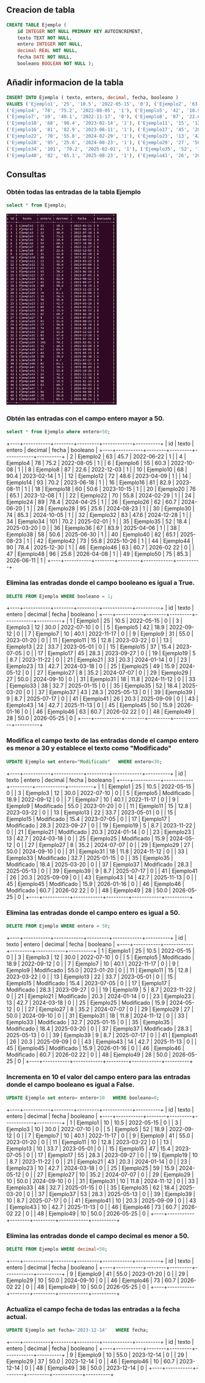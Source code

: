 
## Creacion de tabla

```sql
CREATE TABLE Ejemplo (
    id INTEGER NOT NULL PRIMARY KEY AUTOINCREMENT,
    texto TEXT NOT NULL,
    entero INTEGER NOT NULL,
    decimal REAL NOT NULL,
    fecha DATE NOT NULL,
    booleano BOOLEAN NOT NULL );
```

## Añadir informacion de la tabla
```sql
INSERT INTO Ejemplo ( texto, entero, decimal, fecha, booleano )
VALUES ('Ejemplo1', '25', '10.5', '2022-05-15', '0'), ('Ejemplo2', '63', '45.7', '2022-06-22', '1'), ('Ejemplo3', '12', '30.0', '2022-07-10', '0'),
('Ejemplo4', '78', '75.2', '2022-08-05', '1'), ('Ejemplo5', '42', '18.9', '2022-09-12', '0'), ('Ejemplo6', '55', '60.3', '2022-10-08', '1'),
('Ejemplo7', '10', '40.1', '2022-11-17', '0'), ('Ejemplo8', '87', '22.6', '2022-12-03', '1'), ('Ejemplo9', '31', '55.0', '2023-01-20', '0'), 
('Ejemplo10', '68', '90.4', '2023-02-14', '1'), ('Ejemplo11', '15', '12.8', '2023-03-22', '0'), ('Ejemplo12', '72', '48.6' ,'2023-04-09', '1'), ('Ejemplo13', '22', '33.7', '2023-05-01', '0'), ('Ejemplo14', '93', '70.2', '2023-06-18', '1'), ('Ejemplo15', '37', '15.4', '2023-07-05', '0'),
('Ejemplo16', '81', '82.9', '2023-08-11', '1'), ('Ejemplo17', '45', '28.3', '2023-09-27', '0'), ('Ejemplo18', '60', '50.6', '2023-10-15', '1'), ('Ejemplo19', '5', '8.7', '2023-11-22', '0'), ('Ejemplo20', '76', '65.1', '2023-12-08', '1'), ('Ejemplo21', '33', '20.3', '2024-01-14', '0'),
('Ejemplo22', '70', '55.8', '2024-02-29', '1'), ('Ejemplo23', '13', '42.7', '2024-03-18', '0'), ('Ejemplo24', '89', '78.4', '2024-04-25', '1'), ('Ejemplo25', '49', '15.9', '2024-05-12', '0'), ('Ejemplo26', '62', '60.7', '2024-06-20', '1'), ('Ejemplo27', '8', '35.2', '2024-07-07', '0'),
('Ejemplo28', '95', '25.6', '2024-08-23', '1'), ('Ejemplo29', '27', '50.0', '2024-09-10', '0'), ('Ejemplo30', '74', '85.3', '2024-10-05', '1'), ('Ejemplo31', '18', '11.8', '2024-11-12', '0'), ('Ejemplo32', '83', '47.6', '2024-12-28', '1'), ('Ejemplo33', '38', '32.7', '2025-01-15', '0'),
('Ejemplo34', '101', '70.2', '2025-02-01', '1'), ('Ejemplo35', '52', '18.4', '2025-03-20', '0'), ('Ejemplo36', '67', '83.9', '2025-04-06', '1'), ('Ejemplo37', '43', '28.3', '2025-05-13', '0'), ('Ejemplo38', '58', '50.6', '2025-06-30', '1'), ('Ejemplo39', '9', '8.7', '2025-07-17', '0'),
('Ejemplo40', '82', '65.1', '2025-08-23', '1'), ('Ejemplo41', '26', '20.3', '2025-09-09', '0'), ('Ejemplo42', '73', '55.8', '2025-10-26', '1'), ('Ejemplo43', '14', '42.7', '2025-11-13', '0'), ('Ejemplo44', '90', '78.4', '2025-12-30', '1'), ('Ejemplo45', '50', '15.9', '2026-01-16', '0'),('Ejemplo46', '63', '60.7', '2026-02 22', '0'), ('Ejemplo48', '96', '25.6', '2026-04-08', '1'), ('Ejemplo49', '28', '50.0', '2026-05-25', '0'), ('Ejemplo50', '75', '85.3', '2026-06-11', '1');
```

## Consultas

### Obtén todas las entradas de la tabla Ejemplo

```sql
select * from Ejemplo;
```
<img src="imagenes/tabla1.png" height=500px>

### Obtén las entradas con el campo entero mayor a 50.

```sql
select * from Ejemplo where entero>50;
```
+----+-----------+--------+---------+------------+----------+
| id |   texto   | entero | decimal |   fecha    | booleano |
+----+-----------+--------+---------+------------+----------+
| 2  | Ejemplo2  | 63     | 45.7    | 2022-06-22 | 1        |
| 4  | Ejemplo4  | 78     | 75.2    | 2022-08-05 | 1        |
| 6  | Ejemplo6  | 55     | 60.3    | 2022-10-08 | 1        |
| 8  | Ejemplo8  | 87     | 22.6    | 2022-12-03 | 1        |
| 10 | Ejemplo10 | 68     | 90.4    | 2023-02-14 | 1        |
| 12 | Ejemplo12 | 72     | 48.6    | 2023-04-09 | 1        |
| 14 | Ejemplo14 | 93     | 70.2    | 2023-06-18 | 1        |
| 16 | Ejemplo16 | 81     | 82.9    | 2023-08-11 | 1        |
| 18 | Ejemplo18 | 60     | 50.6    | 2023-10-15 | 1        |
| 20 | Ejemplo20 | 76     | 65.1    | 2023-12-08 | 1        |
| 22 | Ejemplo22 | 70     | 55.8    | 2024-02-29 | 1        |
| 24 | Ejemplo24 | 89     | 78.4    | 2024-04-25 | 1        |
| 26 | Ejemplo26 | 62     | 60.7    | 2024-06-20 | 1        |
| 28 | Ejemplo28 | 95     | 25.6    | 2024-08-23 | 1        |
| 30 | Ejemplo30 | 74     | 85.3    | 2024-10-05 | 1        |
| 32 | Ejemplo32 | 83     | 47.6    | 2024-12-28 | 1        |
| 34 | Ejemplo34 | 101    | 70.2    | 2025-02-01 | 1        |
| 35 | Ejemplo35 | 52     | 18.4    | 2025-03-20 | 0        |
| 36 | Ejemplo36 | 67     | 83.9    | 2025-04-06 | 1        |
| 38 | Ejemplo38 | 58     | 50.6    | 2025-06-30 | 1        |
| 40 | Ejemplo40 | 82     | 65.1    | 2025-08-23 | 1        |
| 42 | Ejemplo42 | 73     | 55.8    | 2025-10-26 | 1        |
| 44 | Ejemplo44 | 90     | 78.4    | 2025-12-30 | 1        |
| 46 | Ejemplo46 | 63     | 60.7    | 2026-02 22 | 0        |
| 47 | Ejemplo48 | 96     | 25.6    | 2026-04-08 | 1        |
| 49 | Ejemplo50 | 75     | 85.3    | 2026-06-11 | 1        |
+----+-----------+--------+---------+------------+----------+


### Elimina las entradas donde el campo booleano es igual a True.

```sql
DELETE FROM Ejemplo WHERE booleano = 1;
```
+----+-----------+--------+---------+------------+----------+
| id |   texto   | entero | decimal |   fecha    | booleano |
+----+-----------+--------+---------+------------+----------+
| 1  | Ejemplo1  | 25     | 10.5    | 2022-05-15 | 0        |
| 3  | Ejemplo3  | 12     | 30.0    | 2022-07-10 | 0        |
| 5  | Ejemplo5  | 42     | 18.9    | 2022-09-12 | 0        |
| 7  | Ejemplo7  | 10     | 40.1    | 2022-11-17 | 0        |
| 9  | Ejemplo9  | 31     | 55.0    | 2023-01-20 | 0        |
| 11 | Ejemplo11 | 15     | 12.8    | 2023-03-22 | 0        |
| 13 | Ejemplo13 | 22     | 33.7    | 2023-05-01 | 0        |
| 15 | Ejemplo15 | 37     | 15.4    | 2023-07-05 | 0        |
| 17 | Ejemplo17 | 45     | 28.3    | 2023-09-27 | 0        |
| 19 | Ejemplo19 | 5      | 8.7     | 2023-11-22 | 0        |
| 21 | Ejemplo21 | 33     | 20.3    | 2024-01-14 | 0        |
| 23 | Ejemplo23 | 13     | 42.7    | 2024-03-18 | 0        |
| 25 | Ejemplo25 | 49     | 15.9    | 2024-05-12 | 0        |
| 27 | Ejemplo27 | 8      | 35.2    | 2024-07-07 | 0        |
| 29 | Ejemplo29 | 27     | 50.0    | 2024-09-10 | 0        |
| 31 | Ejemplo31 | 18     | 11.8    | 2024-11-12 | 0        |
| 33 | Ejemplo33 | 38     | 32.7    | 2025-01-15 | 0        |
| 35 | Ejemplo35 | 52     | 18.4    | 2025-03-20 | 0        |
| 37 | Ejemplo37 | 43     | 28.3    | 2025-05-13 | 0        |
| 39 | Ejemplo39 | 9      | 8.7     | 2025-07-17 | 0        |
| 41 | Ejemplo41 | 26     | 20.3    | 2025-09-09 | 0        |
| 43 | Ejemplo43 | 14     | 42.7    | 2025-11-13 | 0        |
| 45 | Ejemplo45 | 50     | 15.9    | 2026-01-16 | 0        |
| 46 | Ejemplo46 | 63     | 60.7    | 2026-02 22 | 0        |
| 48 | Ejemplo49 | 28     | 50.0    | 2026-05-25 | 0        |
+----+-----------+--------+---------+------------+----------+

### Modifica el campo texto de las entradas donde el campo entero es menor a 30 y establece el texto como "Modificado" 

```sql
UPDATE Ejemplo set entero="Modificado"   WHERE entero<30; 
```
+----+-----------+------------+---------+------------+----------+
| id |   texto   |   entero   | decimal |   fecha    | booleano |
+----+-----------+------------+---------+------------+----------+
| 1  | Ejemplo1  | 25         | 10.5    | 2022-05-15 | 0        |
| 3  | Ejemplo3  | 12         | 30.0    | 2022-07-10 | 0        |
| 5  | Ejemplo5  | Modificado | 18.9    | 2022-09-12 | 0        |
| 7  | Ejemplo7  | 10         | 40.1    | 2022-11-17 | 0        |
| 9  | Ejemplo9  | Modificado | 55.0    | 2023-01-20 | 0        |
| 11 | Ejemplo11 | 15         | 12.8    | 2023-03-22 | 0        |
| 13 | Ejemplo13 | 22         | 33.7    | 2023-05-01 | 0        |
| 15 | Ejemplo15 | Modificado | 15.4    | 2023-07-05 | 0        |
| 17 | Ejemplo17 | Modificado | 28.3    | 2023-09-27 | 0        |
| 19 | Ejemplo19 | 5          | 8.7     | 2023-11-22 | 0        |
| 21 | Ejemplo21 | Modificado | 20.3    | 2024-01-14 | 0        |
| 23 | Ejemplo23 | 13         | 42.7    | 2024-03-18 | 0        |
| 25 | Ejemplo25 | Modificado | 15.9    | 2024-05-12 | 0        |
| 27 | Ejemplo27 | 8          | 35.2    | 2024-07-07 | 0        |
| 29 | Ejemplo29 | 27         | 50.0    | 2024-09-10 | 0        |
| 31 | Ejemplo31 | 18         | 11.8    | 2024-11-12 | 0        |
| 33 | Ejemplo33 | Modificado | 32.7    | 2025-01-15 | 0        |
| 35 | Ejemplo35 | Modificado | 18.4    | 2025-03-20 | 0        |
| 37 | Ejemplo37 | Modificado | 28.3    | 2025-05-13 | 0        |
| 39 | Ejemplo39 | 9          | 8.7     | 2025-07-17 | 0        |
| 41 | Ejemplo41 | 26         | 20.3    | 2025-09-09 | 0        |
| 43 | Ejemplo43 | 14         | 42.7    | 2025-11-13 | 0        |
| 45 | Ejemplo45 | Modificado | 15.9    | 2026-01-16 | 0        |
| 46 | Ejemplo46 | Modificado | 60.7    | 2026-02 22 | 0        |
| 48 | Ejemplo49 | 28         | 50.0    | 2026-05-25 | 0        |
+----+-----------+------------+---------+------------+----------+

### Elimina las entradas donde el campo entero es igual a 50.

```sql
DELETE FROM Ejemplo WHERE entero = 50;
```

+----+-----------+------------+---------+------------+----------+
| id |   texto   |   entero   | decimal |   fecha    | booleano |
+----+-----------+------------+---------+------------+----------+
| 1  | Ejemplo1  | 25         | 10.5    | 2022-05-15 | 0        |
| 3  | Ejemplo3  | 12         | 30.0    | 2022-07-10 | 0        |
| 5  | Ejemplo5  | Modificado | 18.9    | 2022-09-12 | 0        |
| 7  | Ejemplo7  | 10         | 40.1    | 2022-11-17 | 0        |
| 9  | Ejemplo9  | Modificado | 55.0    | 2023-01-20 | 0        |
| 11 | Ejemplo11 | 15         | 12.8    | 2023-03-22 | 0        |
| 13 | Ejemplo13 | 22         | 33.7    | 2023-05-01 | 0        |
| 15 | Ejemplo15 | Modificado | 15.4    | 2023-07-05 | 0        |
| 17 | Ejemplo17 | Modificado | 28.3    | 2023-09-27 | 0        |
| 19 | Ejemplo19 | 5          | 8.7     | 2023-11-22 | 0        |
| 21 | Ejemplo21 | Modificado | 20.3    | 2024-01-14 | 0        |
| 23 | Ejemplo23 | 13         | 42.7    | 2024-03-18 | 0        |
| 25 | Ejemplo25 | Modificado | 15.9    | 2024-05-12 | 0        |
| 27 | Ejemplo27 | 8          | 35.2    | 2024-07-07 | 0        |
| 29 | Ejemplo29 | 27         | 50.0    | 2024-09-10 | 0        |
| 31 | Ejemplo31 | 18         | 11.8    | 2024-11-12 | 0        |
| 33 | Ejemplo33 | Modificado | 32.7    | 2025-01-15 | 0        |
| 35 | Ejemplo35 | Modificado | 18.4    | 2025-03-20 | 0        |
| 37 | Ejemplo37 | Modificado | 28.3    | 2025-05-13 | 0        |
| 39 | Ejemplo39 | 9          | 8.7     | 2025-07-17 | 0        |
| 41 | Ejemplo41 | 26         | 20.3    | 2025-09-09 | 0        |
| 43 | Ejemplo43 | 14         | 42.7    | 2025-11-13 | 0        |
| 45 | Ejemplo45 | Modificado | 15.9    | 2026-01-16 | 0        |
| 46 | Ejemplo46 | Modificado | 60.7    | 2026-02 22 | 0        |
| 48 | Ejemplo49 | 28         | 50.0    | 2026-05-25 | 0        |
+----+-----------+------------+---------+------------+----------+


### Incrementa en 10 el valor del campo entero para las entradas donde el campo booleano es igual a False.

```sql
UPDATE Ejemplo set entero= entero+10   WHERE booleano=0; 
```

+----+-----------+--------+---------+------------+----------+
| id |   texto   | entero | decimal |   fecha    | booleano |
+----+-----------+--------+---------+------------+----------+
| 1  | Ejemplo1  | 10     | 10.5    | 2022-05-15 | 0        |
| 3  | Ejemplo3  | 10     | 30.0    | 2022-07-10 | 0        |
| 5  | Ejemplo5  | 52     | 18.9    | 2022-09-12 | 0        |
| 7  | Ejemplo7  | 10     | 40.1    | 2022-11-17 | 0        |
| 9  | Ejemplo9  | 41     | 55.0    | 2023-01-20 | 0        |
| 11 | Ejemplo11 | 10     | 12.8    | 2023-03-22 | 0        |
| 13 | Ejemplo13 | 10     | 33.7    | 2023-05-01 | 0        |
| 15 | Ejemplo15 | 47     | 15.4    | 2023-07-05 | 0        |
| 17 | Ejemplo17 | 55     | 28.3    | 2023-09-27 | 0        |
| 19 | Ejemplo19 | 10     | 8.7     | 2023-11-22 | 0        |
| 21 | Ejemplo21 | 43     | 20.3    | 2024-01-14 | 0        |
| 23 | Ejemplo23 | 10     | 42.7    | 2024-03-18 | 0        |
| 25 | Ejemplo25 | 59     | 15.9    | 2024-05-12 | 0        |
| 27 | Ejemplo27 | 10     | 35.2    | 2024-07-07 | 0        |
| 29 | Ejemplo29 | 10     | 50.0    | 2024-09-10 | 0        |
| 31 | Ejemplo31 | 10     | 11.8    | 2024-11-12 | 0        |
| 33 | Ejemplo33 | 48     | 32.7    | 2025-01-15 | 0        |
| 35 | Ejemplo35 | 62     | 18.4    | 2025-03-20 | 0        |
| 37 | Ejemplo37 | 53     | 28.3    | 2025-05-13 | 0        |
| 39 | Ejemplo39 | 10     | 8.7     | 2025-07-17 | 0        |
| 41 | Ejemplo41 | 10     | 20.3    | 2025-09-09 | 0        |
| 43 | Ejemplo43 | 10     | 42.7    | 2025-11-13 | 0        |
| 46 | Ejemplo46 | 73     | 60.7    | 2026-02 22 | 0        |
| 48 | Ejemplo49 | 10     | 50.0    | 2026-05-25 | 0        |
+----+-----------+--------+---------+------------+----------+


### Elimina las entradas donde el campo decimal es menor a 50.

```sql
DELETE FROM Ejemplo WHERE decimal<50;
```

+----+-----------+--------+---------+------------+----------+
| id |   texto   | entero | decimal |   fecha    | booleano |
+----+-----------+--------+---------+------------+----------+
| 9  | Ejemplo9  | 41     | 55.0    | 2023-01-20 | 0        |
| 29 | Ejemplo29 | 10     | 50.0    | 2024-09-10 | 0        |
| 46 | Ejemplo46 | 73     | 60.7    | 2026-02 22 | 0        |
| 48 | Ejemplo49 | 10     | 50.0    | 2026-05-25 | 0        |
+----+-----------+--------+---------+------------+----------+



### Actualiza el campo fecha de todas las entradas a la fecha actual.

```sql
UPDATE Ejemplo set fecha='2023-12-14'   WHERE fecha;
```

+----+-----------+--------+---------+------------+----------+
| id |   texto   | entero | decimal |   fecha    | booleano |
+----+-----------+--------+---------+------------+----------+
| 9  | Ejemplo9  | 10     | 55.0    | 2023-12-14 | 0        |
| 29 | Ejemplo29 | 37     | 50.0    | 2023-12-14 | 0        |
| 46 | Ejemplo46 | 10     | 60.7    | 2023-12-14 | 0        |
| 48 | Ejemplo49 | 38     | 50.0    | 2023-12-14 | 0        |
+----+-----------+--------+---------+------------+----------+